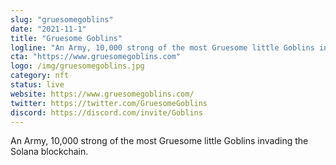 ```yaml
---
slug: "gruesomegoblins"
date: "2021-11-1"
title: "Gruesome Goblins"
logline: "An Army, 10,000 strong of the most Gruesome little Goblins invading the Solana blockchain."
cta: "https://www.gruesomegoblins.com"
logo: /img/gruesomegoblins.jpg
category: nft
status: live
website: https://www.gruesomegoblins.com/
twitter: https://twitter.com/GruesomeGoblins
discord: https://discord.com/invite/Goblins
---
```


An Army, 10,000 strong of the most Gruesome little Goblins invading the Solana blockchain.
